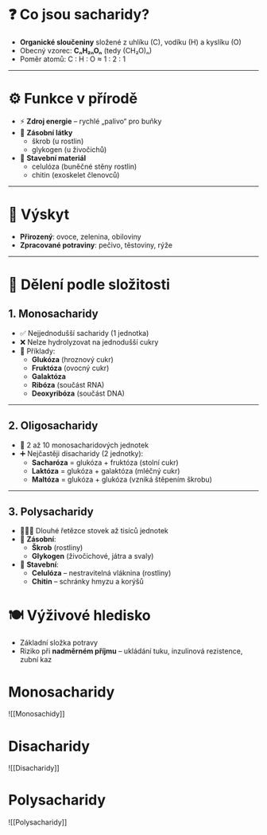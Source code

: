 # ❓ Co jsou sacharidy?
- **Organické sloučeniny** složené z uhlíku (C), vodíku (H) a kyslíku (O)
- Obecný vzorec: **CₙH₂ₙOₙ** (tedy (CH₂O)ₙ)
- Poměr atomů: C : H : O ≈ 1 : 2 : 1

---

# ⚙️ Funkce v přírodě
- ⚡ **Zdroj energie** – rychlé „palivo“ pro buňky
- 🧺 **Zásobní látky**  
  - škrob (u rostlin)  
  - glykogen (u živočichů)
- 🧱 **Stavební materiál**  
  - celulóza (buněčné stěny rostlin)  
  - chitin (exoskelet členovců)

---

# 🍏 Výskyt
- **Přirozený**: ovoce, zelenina, obiloviny
- **Zpracované potraviny**: pečivo, těstoviny, rýže

---

# 🧬 Dělení podle složitosti

## 1. Monosacharidy
- ✅ Nejjednodušší sacharidy (1 jednotka)
- ❌ Nelze hydrolyzovat na jednodušší cukry
- 🧪 Příklady:
  - **Glukóza** (hroznový cukr)
  - **Fruktóza** (ovocný cukr)
  - **Galaktóza**
  - **Ribóza** (součást RNA)
  - **Deoxyribóza** (součást DNA)

---

## 2. Oligosacharidy
- 🔗 2 až 10 monosacharidových jednotek
- ➕ Nejčastěji disacharidy (2 jednotky):
  - **Sacharóza** = glukóza + fruktóza (stolní cukr)
  - **Laktóza** = glukóza + galaktóza (mléčný cukr)
  - **Maltóza** = glukóza + glukóza (vzniká štěpením škrobu)

---

## 3. Polysacharidy
- 🔗🔗🔗 Dlouhé řetězce stovek až tisíců jednotek
- 🧺 **Zásobní**:
  - **Škrob** (rostliny)
  - **Glykogen** (živočichové, játra a svaly)
- 🧱 **Stavební**:
  - **Celulóza** – nestravitelná vláknina (rostliny)
  - **Chitin** – schránky hmyzu a korýšů

# 🍽️ Výživové hledisko
- Základní složka potravy
- Riziko při **nadměrném příjmu** – ukládání tuku, inzulinová rezistence, zubní kaz

# Monosacharidy
![[Monosachidy]]

# Disacharidy
![[Disacharidy]]

# Polysacharidy
![[Polysacharidy]]
